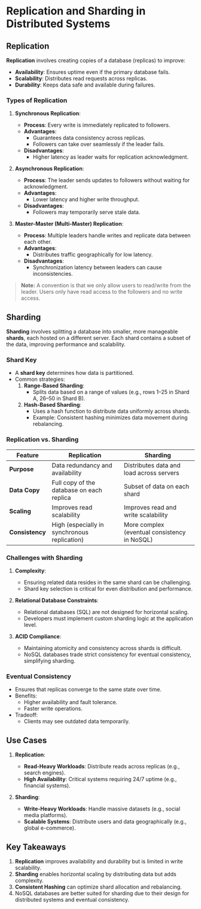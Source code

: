 # Replication and Sharding in Distributed Systems

## Replication

**Replication** involves creating copies of a database (replicas) to improve:

- **Availability**: Ensures uptime even if the primary database fails.
- **Scalability**: Distributes read requests across replicas.
- **Durability**: Keeps data safe and available during failures.

### Types of Replication

1. **Synchronous Replication**:

   - **Process**: Every write is immediately replicated to followers.
   - **Advantages**:
     - Guarantees data consistency across replicas.
     - Followers can take over seamlessly if the leader fails.
   - **Disadvantages**:
     - Higher latency as leader waits for replication acknowledgment.

2. **Asynchronous Replication**:

   - **Process**: The leader sends updates to followers without waiting for acknowledgment.
   - **Advantages**:
     - Lower latency and higher write throughput.
   - **Disadvantages**:
     - Followers may temporarily serve stale data.

3. **Master-Master (Multi-Master) Replication**:
   - **Process**: Multiple leaders handle writes and replicate data between each other.
   - **Advantages**:
     - Distributes traffic geographically for low latency.
   - **Disadvantages**:
     - Synchronization latency between leaders can cause inconsistencies.

> **Note:** A convention is that we only allow users to read/write from the leader. Users only have read access to the followers and no write access.

## Sharding

**Sharding** involves splitting a database into smaller, more manageable **shards**, each hosted on a different server. Each shard contains a subset of the data, improving performance and scalability.

### Shard Key

- A **shard key** determines how data is partitioned.
- Common strategies:
  1. **Range-Based Sharding**:
     - Splits data based on a range of values (e.g., rows 1–25 in Shard A, 26–50 in Shard B).
  2. **Hash-Based Sharding**:
     - Uses a hash function to distribute data uniformly across shards.
     - Example: Consistent hashing minimizes data movement during rebalancing.

### Replication vs. Sharding

| **Feature**     | **Replication**                              | **Sharding**                                 |
| --------------- | -------------------------------------------- | -------------------------------------------- |
| **Purpose**     | Data redundancy and availability             | Distributes data and load across servers     |
| **Data Copy**   | Full copy of the database on each replica    | Subset of data on each shard                 |
| **Scaling**     | Improves read scalability                    | Improves read and write scalability          |
| **Consistency** | High (especially in synchronous replication) | More complex (eventual consistency in NoSQL) |

### Challenges with Sharding

1. **Complexity**:

   - Ensuring related data resides in the same shard can be challenging.
   - Shard key selection is critical for even distribution and performance.

2. **Relational Database Constraints**:

   - Relational databases (SQL) are not designed for horizontal scaling.
   - Developers must implement custom sharding logic at the application level.

3. **ACID Compliance**:

   - Maintaining atomicity and consistency across shards is difficult.
   - NoSQL databases trade strict consistency for eventual consistency, simplifying sharding.

### Eventual Consistency

- Ensures that replicas converge to the same state over time.
- Benefits:
  - Higher availability and fault tolerance.
  - Faster write operations.
- Tradeoff:
  - Clients may see outdated data temporarily.

## Use Cases

1. **Replication**:

   - **Read-Heavy Workloads**: Distribute reads across replicas (e.g., search engines).
   - **High Availability**: Critical systems requiring 24/7 uptime (e.g., financial systems).

2. **Sharding**:
   - **Write-Heavy Workloads**: Handle massive datasets (e.g., social media platforms).
   - **Scalable Systems**: Distribute users and data geographically (e.g., global e-commerce).

## Key Takeaways

1. **Replication** improves availability and durability but is limited in write scalability.
2. **Sharding** enables horizontal scaling by distributing data but adds complexity.
3. **Consistent Hashing** can optimize shard allocation and rebalancing.
4. NoSQL databases are better suited for sharding due to their design for distributed systems and eventual consistency.
